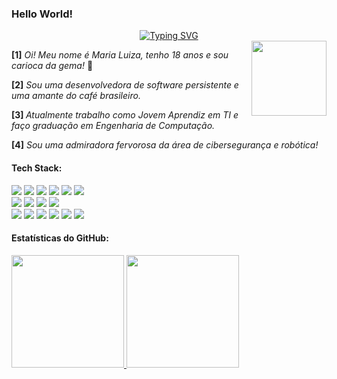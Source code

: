 <h3>Hello World! <img src ="https://media4.giphy.com/media/v1.Y2lkPTc5MGI3NjExa2xndGRld3ZjZXVlMGZ1NWZxejdvbDFmdHFya2xydzFvd2huNm85NCZlcD12MV9pbnRlcm5hbF9naWZfYnlfaWQmY3Q9cw/ZCM2FuiUVflBu/giphy.gif" style="width:30px;height:0" /></h3>

<div align="center">
 <a href="https://git.io/typing-svg"><img src="https://readme-typing-svg.herokuapp.com?font=Fira+Code&letterSpacing=0.2em&pause=1000&color=80FF00&width=435&lines=Loading+profile+.+.+.+;Access+granted." alt="Typing SVG" /></a>
</div>

 <img align=right src="https://media.giphy.com/media/cJOaRkaZwxgYHkIueW/giphy.gif?cid=ecf05e479hudhixsgimm5dhiy0eqmxua025axdwny0z2ua75&ep=v1_stickers_related&rid=giphy.gif&ct=s" style="height:120px"/>
  <p> <b>[1]</b> <em>Oi! Meu nome é Maria Luiza, tenho 18 anos e sou carioca da gema! </em>👾 </p>
  <p> <b>[2]</b> <em>Sou uma desenvolvedora de software persistente e uma amante do café brasileiro. </em> </p>
  <p><b>[3] </b> <em> Atualmente trabalho como Jovem Aprendiz em TI e faço graduação em Engenharia de Computação. </em> </p>
  <p><b>[4]</b> <em> Sou uma admiradora fervorosa da área de cibersegurança e robótica! </em></p>

#### Tech Stack:

<div>
<img src="https://img.shields.io/badge/JavaScript-000000?logo=javascript&logoColor=F7DF1E&style=for-the-badge">
<img src="https://img.shields.io/badge/Babel-000000?style=for-the-badge&logo=babel&logoColor=F9DC3e">
<img src="https://img.shields.io/badge/HTML5-000000?style=for-the-badge&logo=html5&logoColor=E34F26">
<img src="https://img.shields.io/badge/Git-000000?style=for-the-badge&logo=git&logoColor=F05033">
<img src="https://img.shields.io/badge/CSS3-000000?style=for-the-badge&logo=css3&logoColor=1572B6">
<img src="https://img.shields.io/badge/Ruby-000000?style=for-the-badge&logo=ruby&logoColor=CC342D">
</div>
<div>
<img src="https://img.shields.io/badge/Node.js-000000?style=for-the-badge&logo=node.js&logoColor=6DA55F">
<img src="https://img.shields.io/badge/TailwindCSS-000000?style=for-the-badge&logo=tailwind-css&logoColor=38B2AC">
<img src="https://img.shields.io/badge/VS%20Code-000000?style=for-the-badge&logo=visual-studio-code&logoColor=0078d7">
<img src="https://img.shields.io/badge/Python-000000?style=for-the-badge&logo=python&logoColor=3776AB">
</div>
<div>
<img src="https://img.shields.io/badge/Insomnia-000000?style=for-the-badge&logo=insomnia&logoColor=5849BE">
<img src="https://img.shields.io/badge/Vite-000000?style=for-the-badge&logo=vite&logoColor=646CFF">
<img src="https://img.shields.io/badge/Linux-000000?style=for-the-badge&logo=linux&logoColor=FCC624">
<img src="https://img.shields.io/badge/Figma-000000?style=for-the-badge&logo=figma&logoColor=F24E1E">
<img src="https://img.shields.io/badge/Java-000000?style=for-the-badge&logo=openjdk&logoColor=ED8B00">
<img src="https://img.shields.io/badge/Rails-000000?style=for-the-badge&logo=ruby-on-rails&logoColor=CC0000">
</div>

 
#### Estatísticas do GitHub:

<div>
  <div>
  <a href= "https://github.com/MariaSinesio"> 
    <img height=180px src= "https://github-readme-stats.vercel.app/api/top-langs/?username=MariaSinesio&layout=compact&?count_private=true&langs_count=15&theme=chartreuse-dark&line_&locale=pt-br"/>
  </a>
    <img height=180px src= https://github-readme-stats.vercel.app/api/?username=MariaSinesio&show_icons=true&count_private=true&theme=chartreuse-dark&include_all_commits=true&line_&locale=pt-br>
  </div>
   <img align=right src ="https://media.giphy.com/media/v1.Y2lkPTc5MGI3NjExYTZicW96cTcxa3h3bzQyZWNtYzhoM2gxZXZ4MnQ2cG95djJsOXZ5cyZlcD12MV9zdGlja2Vyc19zZWFyY2gmY3Q9cw/Zd8PWjBCHCIAo/giphy.gif" style="width:90px;height:0" />
  

